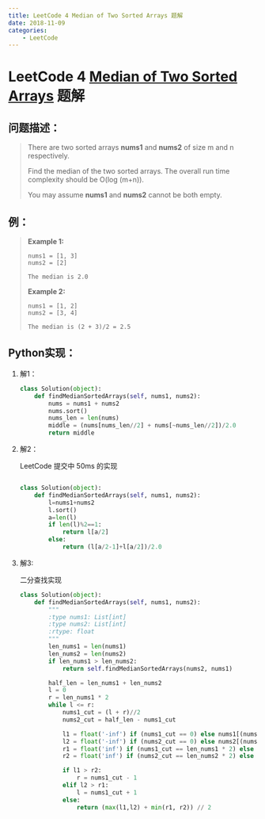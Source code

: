 ```yaml
---
title: LeetCode 4 Median of Two Sorted Arrays 题解
date: 2018-11-09
categories:
    - LeetCode
---
```


# LeetCode 4 [Median of Two Sorted Arrays](https://leetcode.com/problems/median-of-two-sorted-arrays)  题解

## 问题描述：

> There are two sorted arrays **nums1** and **nums2** of size m and n respectively.	
>
> Find the median of the two sorted arrays. The overall run time complexity should be O(log (m+n)).
>
> You may assume **nums1** and **nums2** cannot be both empty.

## 例：

>**Example 1:**
>
>```
>nums1 = [1, 3]
>nums2 = [2]
>
>The median is 2.0
>```
>
>**Example 2:**
>
>```
>nums1 = [1, 2]
>nums2 = [3, 4]
>
>The median is (2 + 3)/2 = 2.5
>```

## Python实现：

1. 解1：

    ```python
    class Solution(object):
        def findMedianSortedArrays(self, nums1, nums2):
            nums = nums1 + nums2
            nums.sort()
            nums_len = len(nums)
            middle = (nums[nums_len//2] + nums[~nums_len//2])/2.0
            return middle
    ```

2. 解2：

    LeetCode 提交中 50ms 的实现

    ```python
    
    class Solution(object):
        def findMedianSortedArrays(self, nums1, nums2):
            l=nums1+nums2
            l.sort()
            a=len(l)
            if len(l)%2==1:
                return l[a/2]
            else:
                return (l[a/2-1]+l[a/2])/2.0
    ```

3. 解3: 

    二分查找实现

    ```python
    class Solution(object):
        def findMedianSortedArrays(self, nums1, nums2):
            """
            :type nums1: List[int]
            :type nums2: List[int]
            :rtype: float
            """
            len_nums1 = len(nums1)
            len_nums2 = len(nums2)
            if len_nums1 > len_nums2:
            	return self.findMedianSortedArrays(nums2, nums1)
    
            half_len = len_nums1 + len_nums2
            l = 0
            r = len_nums1 * 2
            while l <= r:
            	nums1_cut = (l + r)//2
            	nums2_cut = half_len - nums1_cut
    
            	l1 = float('-inf') if (nums1_cut == 0) else nums1[(nums1_cut-1)//2]
            	l2 = float('-inf') if (nums2_cut == 0) else nums2[(nums2_cut-1)//2]
            	r1 = float('inf') if (nums1_cut == len_nums1 * 2) else nums1[nums1_cut//2]
            	r2 = float('inf') if (nums2_cut == len_nums2 * 2) else nums2[nums2_cut//2]
    
    	        if l1 > r2:
    	        	r = nums1_cut - 1
    	        elif l2 > r1:
    	        	l = nums1_cut + 1
    	        else:
    	        	return (max(l1,l2) + min(r1, r2)) // 2
    ```


